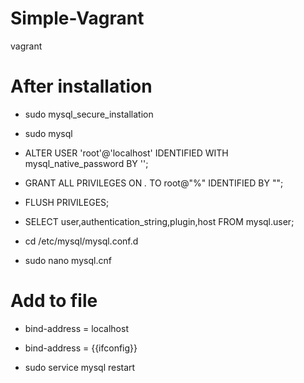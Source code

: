 # Simple-Vagrant
vagrant

# After installation
- sudo mysql_secure_installation

- sudo mysql
- ALTER USER 'root'@'localhost' IDENTIFIED WITH mysql_native_password BY '';
- GRANT ALL PRIVILEGES ON *.* TO root@"%" IDENTIFIED BY "";
- FLUSH PRIVILEGES;

- SELECT user,authentication_string,plugin,host FROM mysql.user;
- cd /etc/mysql/mysql.conf.d
- sudo nano mysql.cnf

# Add to file
- bind-address            = localhost
- bind-address            = {{ifconfig}}

- sudo service mysql restart


